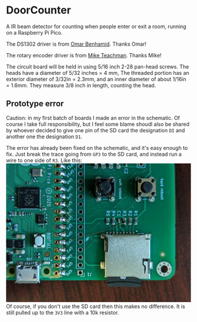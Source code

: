 # DoorCounter
A IR beam detector for counting when people enter or exit a room, running on a Raspberry Pi Pico.

The DS1302 driver is from [Omar Benhamid](https://github.com/omarbenhamid/micropython-ds1302-rtc). Thanks Omar!

The rotary encoder driver is from [Mike Teachman](https://github.com/miketeachman/micropython-rotary). Thanks Mike!

The circuit board will be held in using 5/16 inch 2-28 pan-head screws. The heads have a diameter of 5/32 inches = 4 mm, The threaded portion has an exterior diameter of 3/32in = 2.3mm, and an inner diameter of about 1/16in = 1.6mm. They measure 3/8 inch in length, counting the head.

## Prototype error
Caution: in my first batch of boards I made an error in the schematic. Of course I take full responsibility, but I feel some blame shoudl also be shared by whoever decided to give one pin of the SD card the designation `DI` and another one the designation `D1`.

The error has already been fixed on the schematic, and it's easy enough to fix. Just break the trace going from `GP3` to the SD card, and instead run a wire to one side of `R3`. Like this:
![a picture of the board, repaired as described above.](bodge.jpg)
Of course, if you don't use the SD card then this makes no difference. It is still pulled up to the `3V3` line with a 10k resistor.